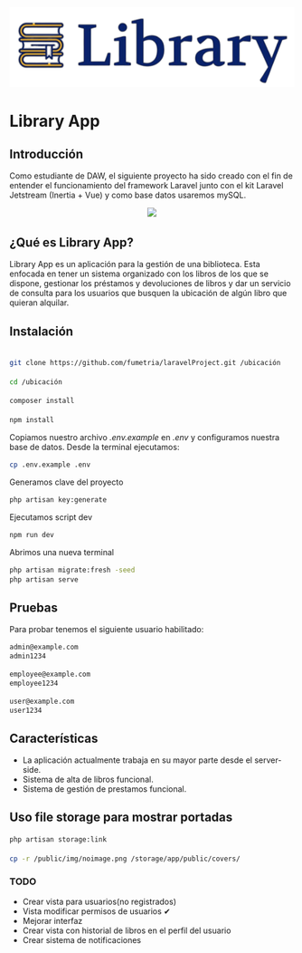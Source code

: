 ![Library app logo](/public/img/libraryLogos.PNG)

# Library App

## Introducción
Como estudiante de DAW, el siguiente proyecto ha sido creado con el fin de entender el funcionamiento del framework Laravel junto con el kit Laravel Jetstream (Inertia + Vue) y como base datos usaremos mySQL.
<p align="center">
  <a href="https://skillicons.dev">
    <img src="https://skillicons.dev/icons?i=laravel,vue,mysql&theme=light" />
  </a>
</p> 

## ¿Qué es Library App?

Library App es un aplicación para la gestión de una biblioteca. Esta enfocada en tener un sistema organizado con los libros de los que se dispone, gestionar los préstamos y devoluciones de libros y dar un servicio de consulta para los usuarios que busquen la ubicación de algún libro que quieran alquilar.

## Instalación

```bash

git clone https://github.com/fumetria/laravelProject.git /ubicación

cd /ubicación

composer install

npm install

```

Copiamos nuestro archivo _.env.example_ en _.env_ y configuramos nuestra base de datos.
Desde la terminal ejecutamos:

```bash
cp .env.example .env
```

Generamos clave del proyecto
```bash
php artisan key:generate
``` 

Ejecutamos script dev
```bash
npm run dev
```

Abrimos una nueva terminal

```bash
php artisan migrate:fresh -seed
php artisan serve
```

## Pruebas

Para probar tenemos el siguiente usuario habilitado:

```
admin@example.com
admin1234

employee@example.com
employee1234

user@example.com
user1234
```

## Características

-   La aplicación actualmente trabaja en su mayor parte desde el server-side.
-   Sistema de alta de libros funcional.
-   Sistema de gestión de prestamos funcional.

## Uso file storage para mostrar portadas

```bash
php artisan storage:link

cp -r /public/img/noimage.png /storage/app/public/covers/
```

### TODO

-   Crear vista para usuarios(no registrados)
-   Vista modificar permisos de usuarios ✔
-   Mejorar interfaz
-   Crear vista con historial de libros en el perfil del usuario
-   Crear sistema de notificaciones
